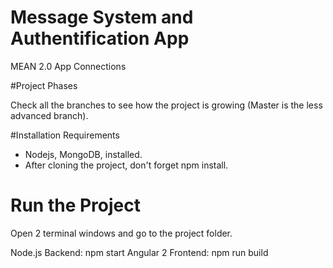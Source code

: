 # Message System and Authentification App
MEAN 2.0 App Connections 

#Project Phases

Check all the branches to see how the project is growing (Master is the less advanced branch).

#Installation Requirements

- Nodejs, MongoDB, installed.
- After cloning the project, don't forget npm install.

# Run the Project

Open 2 terminal windows and go to the project folder.

Node.js Backend: npm start
Angular 2 Frontend: npm run build
